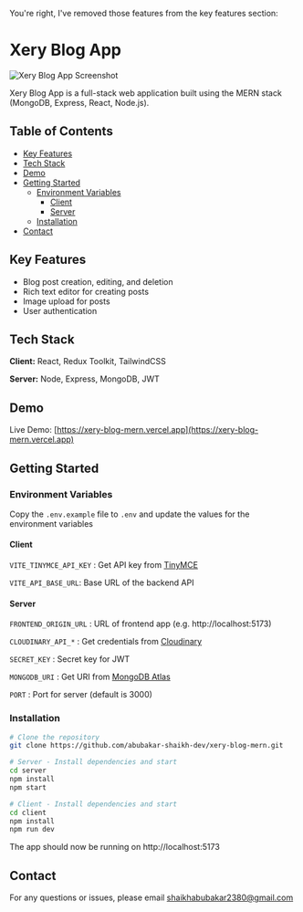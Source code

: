 You're right, I've removed those features from the key features section:

# Xery Blog App

![Xery Blog App Screenshot](https://raw.githubusercontent.com/abubakar-shaikh-dev/xery-blog-mern/main/media/xery-blog-app.png) 

Xery Blog App is a full-stack web application built using the MERN stack (MongoDB, Express, React, Node.js).

## Table of Contents

- [Key Features](#key-features)
- [Tech Stack](#tech-stack)
- [Demo](#demo)
- [Getting Started](#getting-started)
  - [Environment Variables](#environment-variables)
    - [Client](#client)
    - [Server](#server)
  - [Installation](#installation)
- [Contact](#contact)

## Key Features

- Blog post creation, editing, and deletion
- Rich text editor for creating posts
- Image upload for posts
- User authentication

## Tech Stack 

**Client:** React, Redux Toolkit, TailwindCSS

**Server:** Node, Express, MongoDB, JWT

## Demo

Live Demo: [https://xery-blog-mern.vercel.app](https://xery-blog-mern.vercel.app)

## Getting Started

### Environment Variables

Copy the `.env.example` file to `.env` and update the values for the environment variables  

#### Client

`VITE_TINYMCE_API_KEY` : Get API key from [TinyMCE](https://www.tiny.cloud/)

`VITE_API_BASE_URL`: Base URL of the backend API

#### Server

`FRONTEND_ORIGIN_URL` : URL of frontend app (e.g. http://localhost:5173)

`CLOUDINARY_API_*` : Get credentials from [Cloudinary](https://cloudinary.com/) 

`SECRET_KEY` : Secret key for JWT

`MONGODB_URI` : Get URI from [MongoDB Atlas](https://www.mongodb.com/atlas/database)

`PORT` : Port for server (default is 3000)

### Installation

```bash
# Clone the repository
git clone https://github.com/abubakar-shaikh-dev/xery-blog-mern.git

# Server - Install dependencies and start 
cd server
npm install
npm start

# Client - Install dependencies and start
cd client
npm install
npm run dev
```

The app should now be running on http://localhost:5173

## Contact

For any questions or issues, please email shaikhabubakar2380@gmail.com
